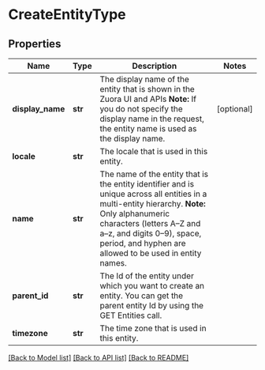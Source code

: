 # CreateEntityType

## Properties
Name | Type | Description | Notes
------------ | ------------- | ------------- | -------------
**display_name** | **str** | The display name of the entity that is shown in the Zuora UI and APIs  **Note:** If you do not specify the display name in the request, the entity name is used as the display name. | [optional] 
**locale** | **str** | The locale that is used in this entity. | 
**name** | **str** | The name of the entity that is the entity identifier and is unique across all entities in a multi-entity hierarchy.  **Note:** Only alphanumeric characters (letters A–Z and a–z, and digits 0–9), space, period, and hyphen are allowed to be used in entity names.  | 
**parent_id** | **str** | The Id of the entity under which you want to create an entity. You can get the parent entity Id by using the GET Entities call.  | 
**timezone** | **str** | The time zone that is used in this entity. | 

[[Back to Model list]](../README.md#documentation-for-models) [[Back to API list]](../README.md#documentation-for-api-endpoints) [[Back to README]](../README.md)


